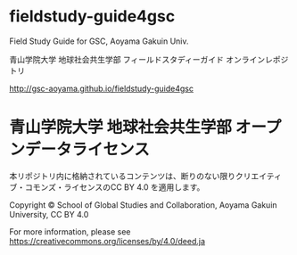 # fieldstudy-guide4gsc
Field Study Guide for GSC, Aoyama Gakuin Univ.

青山学院大学 地球社会共生学部 フィールドスタディーガイド
オンラインレポジトリ

<http://gsc-aoyama.github.io/fieldstudy-guide4gsc>


# 青山学院大学 地球社会共生学部 オープンデータライセンス

本リポジトリ内に格納されているコンテンツは、断りのない限りクリエイティブ・コモンズ・ライセンスのCC BY 4.0 を適用します。

Copyright © School of Global Studies and Collaboration, Aoyama Gakuin University, CC BY 4.0


For more information, please see
<https://creativecommons.org/licenses/by/4.0/deed.ja>
